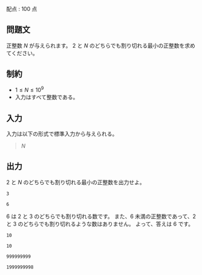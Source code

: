 配点 : $100$ 点

## 問題文

正整数 $N$ が与えられます。
$2$ と $N$ のどちらでも割り切れる最小の正整数を求めてください。

## 制約

- $1 \leq N \leq 10^9$
- 入力はすべて整数である。

## 入力

入力は以下の形式で標準入力から与えられる。

> $N$

## 出力

$2$ と $N$ のどちらでも割り切れる最小の正整数を出力せよ。

```input1
3
```

```output1
6
```

$6$ は $2$ と $3$ のどちらでも割り切れる数です。
また、$6$ 未満の正整数であって、$2$ と $3$ のどちらでも割り切れるような数はありません。
よって、答えは $6$ です。

```input2
10
```

```output2
10
```

```input3
999999999
```

```output3
1999999998
```